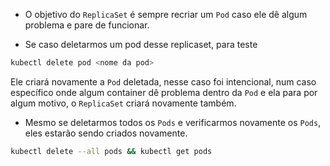 - O objetivo do `ReplicaSet` é sempre recriar um `Pod` caso ele dê algum problema e pare de funcionar.

- Se caso deletarmos um pod desse replicaset, para teste
```bash
kubectl delete pod <nome da pod>
```

Ele criará novamente a `Pod` deletada, nesse caso foi intencional, num caso específico onde algum container dê problema dentro da `Pod` e ela para por algum motivo, o `ReplicaSet` criará novamente também.

- Mesmo se deletarmos todos os `Pods` e verificarmos novamente os `Pods`, eles estarão sendo criados novamente.
```bash
kubectl delete --all pods && kubectl get pods
```
